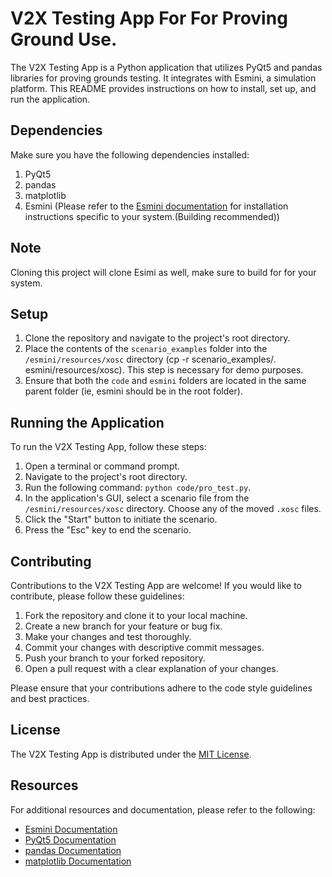 # V2X Testing App For For Proving Ground Use.

The V2X Testing App is a Python application that utilizes PyQt5 and pandas libraries for proving grounds testing. It integrates with Esmini, a simulation platform. This README provides instructions on how to install, set up, and run the application.

## Dependencies

Make sure you have the following dependencies installed:

1. PyQt5
2. pandas
3. matplotlib
4. Esmini (Please refer to the [Esmini documentation](https://esmini.github.io) for installation instructions specific to your system.(Building recommended))

## Note
  Cloning this project will clone Esimi as well, make sure to build for for your system.
  
## Setup

1. Clone the repository and navigate to the project's root directory.
2. Place the contents of the `scenario_examples` folder into the `/esmini/resources/xosc` directory (cp -r scenario_examples/. esmini/resources/xosc). This step is necessary for demo purposes.
3. Ensure that both the `code` and `esmini` folders are located in the same parent folder (ie, esmini should be in the root folder).

## Running the Application

To run the V2X Testing App, follow these steps:

1. Open a terminal or command prompt.
2. Navigate to the project's root directory.
3. Run the following command: `python code/pro_test.py`.
4. In the application's GUI, select a scenario file from the `/esmini/resources/xosc` directory. Choose any of the moved `.xosc` files.
5. Click the "Start" button to initiate the scenario.
6. Press the "Esc" key to end the scenario.

## Contributing

Contributions to the V2X Testing App are welcome! If you would like to contribute, please follow these guidelines:

1. Fork the repository and clone it to your local machine.
2. Create a new branch for your feature or bug fix.
3. Make your changes and test thoroughly.
4. Commit your changes with descriptive commit messages.
5. Push your branch to your forked repository.
6. Open a pull request with a clear explanation of your changes.

Please ensure that your contributions adhere to the code style guidelines and best practices.

## License

The V2X Testing App is distributed under the [MIT License](LICENSE).

## Resources

For additional resources and documentation, please refer to the following:

- [Esmini Documentation](https://esmini.github.io)
- [PyQt5 Documentation](https://www.riverbankcomputing.com/static/Docs/PyQt5/)
- [pandas Documentation](https://pandas.pydata.org/docs/) 
- [matplotlib Documentation](https://matplotlib.org/)

